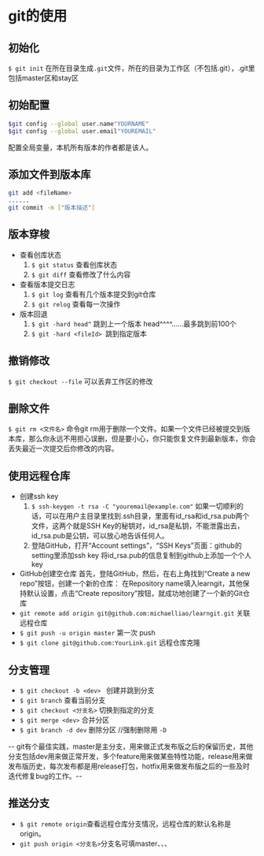 # git的使用

## 初始化

`$ git init`
在所在目录生成`.git`文件，所在的目录为工作区（不包括.git），.git里包括master区和stay区

## 初始配置

```bash
$git config --global user.name"YOURNAME" 
$git config --global user.email"YOUREMAIL" 
```
配置全局变量，本机所有版本的作者都是该人。

## 添加文件到版本库

```bash
git add <fileName>
......
git commit -m ["版本描述"]
```
## 版本穿梭

* 查看创库状态
  1. ` $ git status `  查看创库状态
  2. ` $ git diff `  查看修改了什么内容
* 查看版本提交日志
  1. ` $ git log ` 查看有几个版本提交到git仓库 
  2. ` $ git relog ` 查看每一次操作
* 版本回退
  1. `$ git -hard head^` 跳到上一个版本 head^^^^……最多跳到前100个
  2. `$ git -hard <fileId> `跳到指定版本
## 撤销修改

` $ git checkout --file `  可以丢弃工作区的修改

## 删除文件

` $ git rm <文件名> ` 命令git rm用于删除一个文件。如果一个文件已经被提交到版本库，那么你永远不用担心误删，但是要小心，你只能恢复文件到最新版本，你会丢失最近一次提交后你修改的内容。

## 使用远程仓库

* 创建ssh key 
  1. `$ ssh-keygen -t rsa -C "youremail@example.com"` 如果一切顺利的话，可以在用户主目录里找到.ssh目录，里面有id_rsa和id_rsa.pub两个文件，这两个就是SSH Key的秘钥对，id_rsa是私钥，不能泄露出去，id_rsa.pub是公钥，可以放心地告诉任何人。
  2. 登陆GitHub，打开“Account settings”，“SSH Keys”页面：github的setting里添加ssh key 将id_rsa.pub的信息复制到github上添加一个个人key
* GitHub创建空仓库
  首先，登陆GitHub，然后，在右上角找到“Create a new repo”按钮，创建一个新的仓库：
  在Repository name填入learngit，其他保持默认设置，点击“Create repository”按钮，就成功地创建了一个新的Git仓库
* `git remote add origin git@github.com:michaelliao/learngit.git` 关联远程仓库
* `$ git push -u origin master` 第一次 push
* `$ git clone git@github.com:YourLink.git` 远程仓库克隆

## 分支管理

* `$ git checkout -b <dev> ` 创建并跳到分支
* `$ git branch` 查看当前分支
* `$ git checkout <分支名>` 切换到指定的分支
* `$ git merge <dev>` 合并分区
* `$ git branch -d dev` 删除分区 //强制删除用 `-D`

-- git有个最佳实践，master是主分支，用来做正式发布版之后的保留历史，其他分支包括dev用来做正常开发，多个feature用来做某些特性功能，release用来做发布版历史，每次发布都是用release打包，hotfix用来做发布版之后的一些及时迭代修复bug的工作。--

## 推送分支

* `$ git remote origin`查看远程仓库分支情况，远程仓库的默认名称是origin。
*  `git push origin <分支名>`分支名可填master、、、

